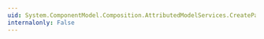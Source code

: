 ```yaml
---
uid: System.ComponentModel.Composition.AttributedModelServices.CreatePartDefinition(System.Type,System.ComponentModel.Composition.Primitives.ICompositionElement,System.Boolean)
internalonly: False
---
```


